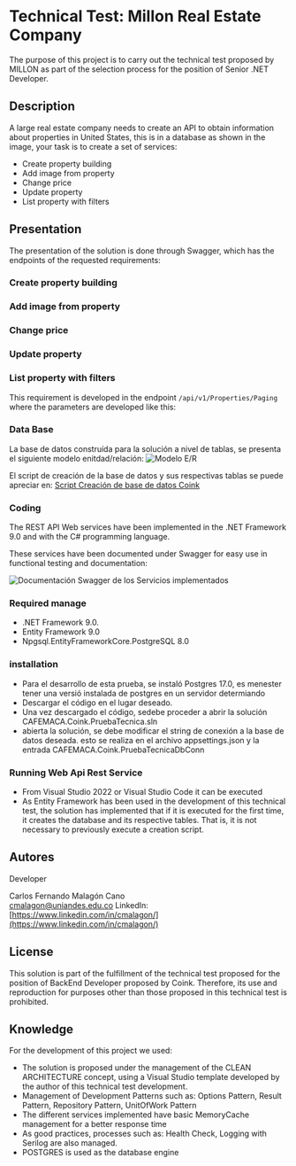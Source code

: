 # Technical Test: Millon Real Estate Company

The purpose of this project is to carry out the technical test proposed by MILLON as part of the selection process for the position of Senior .NET Developer.

## Description

A large real estate company needs to create an API to obtain information about properties in United States, this is in a database as shown in the image, your task is to create a set of services:
* Create property building
* Add image from property
* Change price
* Update property
* List property with filters

## Presentation
The presentation of the solution is done through Swagger, which has the endpoints of the requested requirements:
### Create property building
### Add image from property
### Change price
### Update property
  
### List property with filters
This requirement is developed in the endpoint `/api/v1/Properties/Paging` where the parameters are developed like this:

### Data Base
La base de datos construída para la solución a nivel de tablas, se presenta el siguiente modelo enitdad/relación:
![Modelo E/R](/images/CoinkDB.png)

El script de creación de la base de datos y sus respectivas tablas se puede apreciar en: [Script Creación de base de datos Coink](ScriptsDB/ScriptCreateCoinkDB.sql)

### Coding
The REST API Web services have been implemented in the .NET Framework 9.0 and with the C# programming language.

These services have been documented under Swagger for easy use in functional testing and documentation:

![Documentación Swagger de los Servicios implementados](/images/SwaggerServicios.png)



### Required manage
* .NET Framework 9.0.
* Entity Framework 9.0
* Npgsql.EntityFrameworkCore.PostgreSQL 8.0

### installation

* Para el desarrollo de esta prueba, se instaló Postgres 17.0, es menester tener una versió instalada de postgres en un servidor determiando
* Descargar el código en el lugar deseado.
* Una vez descargado el código, sedebe proceder a abrir la solución CAFEMACA.Coink.PruebaTecnica.sln
* abierta la solución, se debe modificar el string de conexión a la base de datos deseada. esto se realiza en el archivo appsettings.json y la entrada CAFEMACA.Coink.PruebaTecnicaDbConn

### Running Web Api Rest Service

* From Visual Studio 2022 or Visual Studio Code it can be executed
* As Entity Framework has been used in the development of this technical test, the solution has implemented that if it is executed for the first time, it creates the database and its respective tables. That is, it is not necessary to previously execute a creation script.
  
## Autores

Developer

Carlos Fernando Malagón Cano  
[cmalagon@uniandes.edu.co](mailto:cmalagon@uniandes.edu.co)
LinkedIn: [https://www.linkedin.com/in/cmalagon/](https://www.linkedin.com/in/cmalagon/)

## License

This solution is part of the fulfillment of the technical test proposed for the position of BackEnd Developer proposed by Coink.
Therefore, its use and reproduction for purposes other than those proposed in this technical test is prohibited.

## Knowledge

For the development of this project we used:
* The solution is proposed under the management of the CLEAN ARCHITECTURE concept, using a Visual Studio template developed by the author of this technical test development.
* Management of Development Patterns such as: Options Pattern, Result Pattern, Repository Pattern, UnitOfWork Pattern
* The different services implemented have basic MemoryCache management for a better response time
* As good practices, processes such as: Health Check, Logging with Serilog are also managed.
* POSTGRES is used as the database engine
